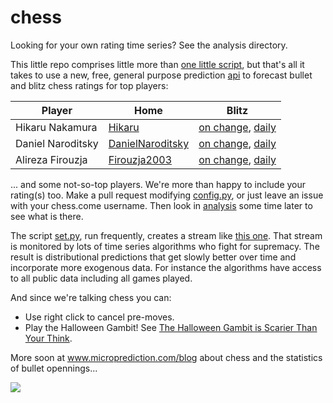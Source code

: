 # chess

Looking for your own rating time series? See the analysis directory. 


This little repo comprises little more than [one little script](https://github.com/microprediction/chess/blob/main/set.py), but that's all it
takes to use a new, free, general purpose prediction [api](http://api.microprediction.org/) to forecast bullet and blitz chess ratings for top players:

| Player            | Home                                                              | Blitz                                                                                                   |
|-------------------|-------------------------------------------------------------------|-----------------------------------------------------------------------------------------------------------|
| Hikaru Nakamura   | [Hikaru](https://www.chess.com/member/hikaru)                     | [on change](https://www.microprediction.org/stream_dashboard.html?stream=chess_blitz_level_Hikaru),  [daily](https://www.microprediction.org/stream_dashboard.html?stream=chess_blitz_daily_Hikaru)            |
| Daniel Naroditsky | [DanielNaroditsky](https://www.chess.com/member/danielnaroditsky) | [on change](https://www.microprediction.org/stream_dashboard.html?stream=chess_bullet_level_DanielNaroditsky), [daily](https://www.microprediction.org/stream_dashboard.html?stream=chess_bullet_daily_DanielNaroditsky) |
| Alireza Firouzja  | [Firouzja2003](https://www.chess.com/member/firouzja2003)         | [on change](https://www.microprediction.org/stream_dashboard.html?stream=chess_bullet_level_Firouzja2003), [daily](https://www.microprediction.org/stream_dashboard.html?stream=chess_bullet_daily_Firouzja2003)     |

... and some not-so-top players. We're more than happy to include your rating(s) too. Make a pull request modifying [config.py](https://github.com/microprediction/chess/blob/main/config.py), or just leave an issue with your chess.come username. Then look in [analysis](https://github.com/microprediction/chess/tree/main/analysis) some time later to see what is there. 

The script [set.py](https://github.com/microprediction/chess/blob/main/set.py), run frequently, creates a stream like [this one](https://www.microprediction.org/stream_dashboard.html?stream=chess_bullet_level_DanielNaroditsky). That stream is monitored by lots of time series algorithms who fight for supremacy. The result is distributional predictions that get slowly better over time and incorporate more exogenous data. For instance the algorithms have access to all public data including all games played. 

And since we're talking chess you can:
- Use right click to cancel pre-moves.
- Play the Halloween Gambit! See [The Halloween Gambit is Scarier Than Your Think](https://www.chess.com/blog/PinIsMightier/the-halloween-gambit-is-scarier-than-you-think-4).  

More soon at www.microprediction.com/blog about chess and the statistics of bullet opennings...

![](https://github.com/microprediction/chess/blob/main/bullet-chess-ai.png)
